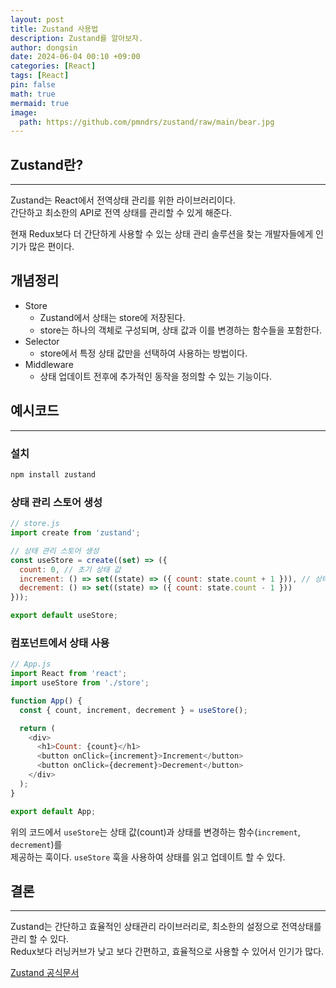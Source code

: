 ```yaml
---
layout: post
title: Zustand 사용법
description: Zustand를 알아보자.
author: dongsin
date: 2024-06-04 00:10 +09:00
categories: [React]
tags: [React]
pin: false
math: true
mermaid: true
image:
  path: https://github.com/pmndrs/zustand/raw/main/bear.jpg
---
```


## Zustand란?
---
Zustand는 React에서 전역상태 관리를 위한 라이브러리이다. <br />
간단하고 최소한의 API로 전역 상태를 관리할 수 있게 해준다. <br />

현재 Redux보다 더 간단하게 사용할 수 있는 상태 관리 솔루션을 찾는 개발자들에게 인기가 많은 편이다.

## 개념정리
* Store
    * Zustand에서 상태는 store에 저장된다. 
    * store는 하나의 객체로 구성되며, 상태 값과 이를 변경하는 함수들을 포함한다.
* Selector
    * store에서 특정 상태 값만을 선택하여 사용하는 방법이다.
* Middleware
    * 상태 업데이트 전후에 추가적인 동작을 정의할 수 있는 기능이다.

## 예시코드
---

### 설치
```bash
npm install zustand
```

### 상태 관리 스토어 생성
```js
// store.js
import create from 'zustand';

// 상태 관리 스토어 생성
const useStore = create((set) => ({
  count: 0, // 초기 상태 값
  increment: () => set((state) => ({ count: state.count + 1 })), // 상태 업데이트 함수
  decrement: () => set((state) => ({ count: state.count - 1 }))
}));

export default useStore;

```

### 컴포넌트에서 상태 사용
```js
// App.js
import React from 'react';
import useStore from './store';

function App() {
  const { count, increment, decrement } = useStore();

  return (
    <div>
      <h1>Count: {count}</h1>
      <button onClick={increment}>Increment</button>
      <button onClick={decrement}>Decrement</button>
    </div>
  );
}

export default App;
```

위의 코드에서 `useStore`는 상태 값(count)과 상태를 변경하는 함수(`increment`, `decrement`)를 <br />
제공하는 훅이다. `useStore` 훅을 사용하여 상태를 읽고 업데이트 할 수 있다.

## 결론
---
Zustand는 간단하고 효율적인 상태관리 라이브러리로, 최소한의 설정으로 전역상태를 관리 할 수 있다.<br />
Redux보다 러닝커브가 낮고 보다 간편하고, 효율적으로 사용할 수 있어서 인기가 많다.


[Zustand 공식문서](https://docs.pmnd.rs/zustand/getting-started/introduction)